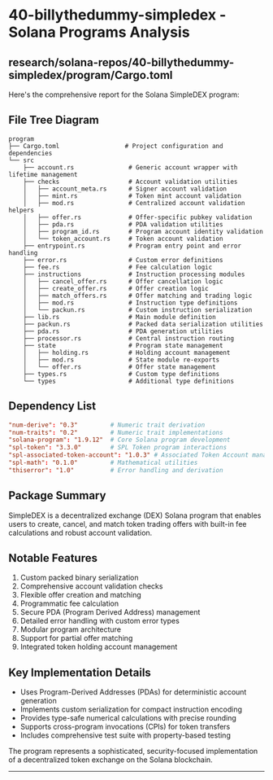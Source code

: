 # 40-billythedummy-simpledex - Solana Programs Analysis

## research/solana-repos/40-billythedummy-simpledex/program/Cargo.toml

Here's the comprehensive report for the Solana SimpleDEX program:

## File Tree Diagram
```
program
├── Cargo.toml                  # Project configuration and dependencies
└── src
    ├── account.rs               # Generic account wrapper with lifetime management
    ├── checks                   # Account validation utilities
    │   ├── account_meta.rs      # Signer account validation
    │   ├── mint.rs              # Token mint account validation
    │   ├── mod.rs               # Centralized account validation helpers
    │   ├── offer.rs             # Offer-specific pubkey validation
    │   ├── pda.rs               # PDA validation utilities
    │   ├── program_id.rs        # Program account identity validation
    │   └── token_account.rs     # Token account validation
    ├── entrypoint.rs            # Program entry point and error handling
    ├── error.rs                 # Custom error definitions
    ├── fee.rs                   # Fee calculation logic
    ├── instructions             # Instruction processing modules
    │   ├── cancel_offer.rs      # Offer cancellation logic
    │   ├── create_offer.rs      # Offer creation logic
    │   ├── match_offers.rs      # Offer matching and trading logic
    │   ├── mod.rs               # Instruction type definitions
    │   └── packun.rs            # Custom instruction serialization
    ├── lib.rs                   # Main module definition
    ├── packun.rs                # Packed data serialization utilities
    ├── pda.rs                   # PDA generation utilities
    ├── processor.rs             # Central instruction routing
    ├── state                    # Program state management
    │   ├── holding.rs           # Holding account management
    │   ├── mod.rs               # State module re-exports
    │   └── offer.rs             # Offer state management
    ├── types.rs                 # Custom type definitions
    └── types                    # Additional type definitions
```

## Dependency List
```toml
"num-derive": "0.3"         # Numeric trait derivation
"num-traits": "0.2"         # Numeric trait implementations
"solana-program": "1.9.12"  # Core Solana program development
"spl-token": "3.3.0"        # SPL Token program interactions
"spl-associated-token-account": "1.0.3" # Associated Token Account management
"spl-math": "0.1.0"         # Mathematical utilities
"thiserror": "1.0"          # Error handling and derivation
```

## Package Summary
SimpleDEX is a decentralized exchange (DEX) Solana program that enables users to create, cancel, and match token trading offers with built-in fee calculations and robust account validation.

## Notable Features
1. Custom packed binary serialization
2. Comprehensive account validation checks
3. Flexible offer creation and matching
4. Programmatic fee calculation
5. Secure PDA (Program Derived Address) management
6. Detailed error handling with custom error types
7. Modular program architecture
8. Support for partial offer matching
9. Integrated token holding account management

## Key Implementation Details
- Uses Program-Derived Addresses (PDAs) for deterministic account generation
- Implements custom serialization for compact instruction encoding
- Provides type-safe numerical calculations with precise rounding
- Supports cross-program invocations (CPIs) for token transfers
- Includes comprehensive test suite with property-based testing

The program represents a sophisticated, security-focused implementation of a decentralized token exchange on the Solana blockchain.

---

